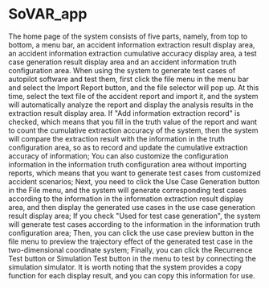 # SoVAR_app
The home page of the system consists of five parts, namely, from top to bottom, a menu bar, an accident information extraction result display area, an accident information extraction cumulative accuracy display area, a test case generation result display area and an accident information truth configuration area. 
When using the system to generate test cases of autopilot software and test them, first click the file menu in the menu bar and select the Import Report button, and the file selector will pop up. 
At this time, select the text file of the accident report and import it, and the system will automatically analyze the report and display the analysis results in the extraction result display area. 
If "Add information extraction record" is checked, which means that you fill in the truth value of the report and want to count the cumulative extraction accuracy of the system, then the system will compare the extraction result with the information in the truth configuration area, so as to record and update the cumulative extraction accuracy of information; 
You can also customize the configuration information in the information truth configuration area without importing reports, which means that you want to generate test cases from customized accident scenarios; 
Next, you need to click the Use Case Generation button in the File menu, and the system will generate corresponding test cases according to the information in the information extraction result display area, and then display the generated use cases in the use case generation result display area; 
If you check "Used for test case generation", the system will generate test cases according to the information in the information truth configuration area; Then, you can click the use case preview button in the file menu to preview the trajectory effect of the generated test case in the two-dimensional coordinate system; 
Finally, you can click the Recurrence Test button or Simulation Test button in the menu to test by connecting the simulation simulator. It is worth noting that the system provides a copy function for each display result, and you can copy this information for use.